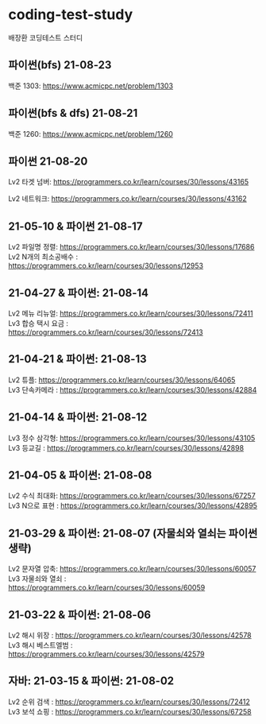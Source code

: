 # coding-test-study 

배장환 코딩테스트 스터디

## 파이썬(bfs) 21-08-23 
백준 1303: https://www.acmicpc.net/problem/1303

## 파이썬(bfs & dfs) 21-08-21 
백준 1260: https://www.acmicpc.net/problem/1260

## 파이썬 21-08-20
Lv2 타겟 넘버: https://programmers.co.kr/learn/courses/30/lessons/43165

Lv2 네트워크: https://programmers.co.kr/learn/courses/30/lessons/43162

## 21-05-10 & 파이썬 21-08-17
Lv2 파일명 정렬: https://programmers.co.kr/learn/courses/30/lessons/17686  
Lv2 N개의 최소공배수 : https://programmers.co.kr/learn/courses/30/lessons/12953  

## 21-04-27 & 파이썬: 21-08-14

Lv2 메뉴 리뉴얼: https://programmers.co.kr/learn/courses/30/lessons/72411  
Lv3 합승 택시 요금 : https://programmers.co.kr/learn/courses/30/lessons/72413

## 21-04-21 & 파이썬: 21-08-13

Lv2 튜플: https://programmers.co.kr/learn/courses/30/lessons/64065  
Lv3 단속카메라 : https://programmers.co.kr/learn/courses/30/lessons/42884

## 21-04-14 & 파이썬: 21-08-12

Lv3 정수 삼각형: https://programmers.co.kr/learn/courses/30/lessons/43105  
Lv3 등교길 : https://programmers.co.kr/learn/courses/30/lessons/42898

## 21-04-05 & 파이썬: 21-08-08

Lv2 수식 최대화: https://programmers.co.kr/learn/courses/30/lessons/67257  
Lv3 N으로 표현 : https://programmers.co.kr/learn/courses/30/lessons/42895

## 21-03-29 & 파이썬: 21-08-07 (자물쇠와 열쇠는 파이썬 생략)

Lv2 문자열 압축: https://programmers.co.kr/learn/courses/30/lessons/60057  
Lv3 자물쇠와 열쇠 : https://programmers.co.kr/learn/courses/30/lessons/60059

## 21-03-22 & 파이썬: 21-08-06

Lv2 해시 위장 : https://programmers.co.kr/learn/courses/30/lessons/42578  
Lv3 해시 베스트엘범 : https://programmers.co.kr/learn/courses/30/lessons/42579

## 자바: 21-03-15 & 파이썬: 21-08-02

Lv2 순위 검색 : https://programmers.co.kr/learn/courses/30/lessons/72412  
Lv3 보석 쇼핑 : https://programmers.co.kr/learn/courses/30/lessons/67258
